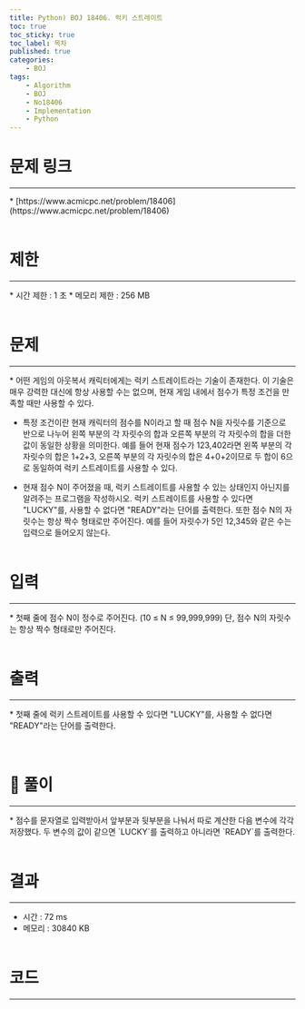 ```yaml
---
title: Python) BOJ 18406. 럭키 스트레이트
toc: true
toc_sticky: true
toc_label: 목차
published: true
categories:
    - BOJ
tags:
    - Algorithm
    - BOJ
    - No18406
    - Implementation
    - Python
---
```


# 문제 링크
<hr>
* [https://www.acmicpc.net/problem/18406](https://www.acmicpc.net/problem/18406)<br><br>
 
# 제한
<hr>
* 시간 제한 : 1 초
* 메모리 제한 : 256 MB<br><br>

# 문제
<hr>
* 어떤 게임의 아웃복서 캐릭터에게는 럭키 스트레이트라는 기술이 존재한다. 이 기술은 매우 강력한 대신에 항상 사용할 수는 없으며, 현재 게임 내에서 점수가 특정 조건을 만족할 때만 사용할 수 있다.

* 특정 조건이란 현재 캐릭터의 점수를 N이라고 할 때 점수 N을 자릿수를 기준으로 반으로 나누어 왼쪽 부분의 각 자릿수의 합과 오른쪽 부분의 각 자릿수의 합을 더한 값이 동일한 상황을 의미한다. 예를 들어 현재 점수가 123,402라면 왼쪽 부분의 각 자릿수의 합은 1+2+3, 오른쪽 부분의 각 자릿수의 합은 4+0+2이므로 두 합이 6으로 동일하여 럭키 스트레이트를 사용할 수 있다.

* 현재 점수 N이 주어졌을 때, 럭키 스트레이트를 사용할 수 있는 상태인지 아닌지를 알려주는 프로그램을 작성하시오. 럭키 스트레이트를 사용할 수 있다면 "LUCKY"를, 사용할 수 없다면 "READY"라는 단어를 출력한다. 또한 점수 N의 자릿수는 항상 짝수 형태로만 주어진다. 예를 들어 자릿수가 5인 12,345와 같은 수는 입력으로 들어오지 않는다.<br><br>

# 입력
<hr>
* 첫째 줄에 점수 N이 정수로 주어진다. (10 ≤ N ≤ 99,999,999) 단, 점수 N의 자릿수는 항상 짝수 형태로만 주어진다.<br><br>

# 출력
<hr>
* 첫째 줄에 럭키 스트레이트를 사용할 수 있다면 "LUCKY"를, 사용할 수 없다면 "READY"라는 단어를 출력한다.<br><br><br>

# 👀 풀이
<hr>
* 점수를 문자열로 입력받아서 앞부분과 뒷부분을 나눠서 따로 계산한 다음 변수에 각각 저장했다. 두 변수의 값이 같으면 `LUCKY`를 출력하고 아니라면 `READY`를 출력한다.<br><br>
 
# 결과 
<hr>

 * 시간 : 72 ms
 * 메모리 : 30840 KB<br><br>
 
# 코드
<hr>

<script src="https://gist.github.com/miro7923/63d9087e23d9ac0eb589b70e103611d1.js"></script>
